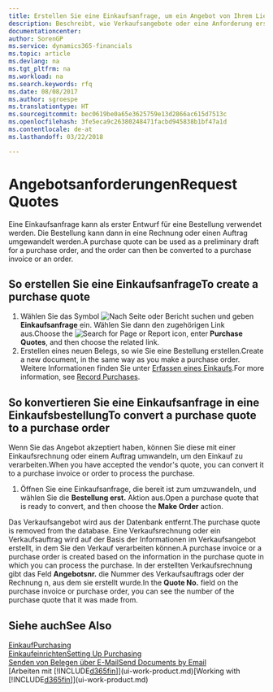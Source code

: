 ```yaml
---
title: Erstellen Sie eine Einkaufsanfrage, um ein Angebot von Ihrem Lieferanten anzufordern | Microsoft Docs
description: Beschreibt, wie Verkaufsangebote oder eine Anforderung erstellt wird, um Ihr Angebot zu erfassen, um unter bestimmten Bedingungen einem Kunden zu verkaufen.
documentationcenter: 
author: SorenGP
ms.service: dynamics365-financials
ms.topic: article
ms.devlang: na
ms.tgt_pltfrm: na
ms.workload: na
ms.search.keywords: rfq
ms.date: 08/08/2017
ms.author: sgroespe
ms.translationtype: HT
ms.sourcegitcommit: bec0619be0a65e3625759e13d2866ac615d7513c
ms.openlocfilehash: 3fe5eca9c26380248471facbd945838b1bf47a1d
ms.contentlocale: de-at
ms.lasthandoff: 03/22/2018

---
```

# <a name="request-quotes"></a><span data-ttu-id="1c4ca-103">Angebotsanforderungen</span><span class="sxs-lookup"><span data-stu-id="1c4ca-103">Request Quotes</span></span>
<span data-ttu-id="1c4ca-104">Eine Einkaufsanfrage kann als erster Entwurf für eine Bestellung verwendet werden. Die Bestellung kann dann in eine Rechnung oder einen Auftrag umgewandelt werden.</span><span class="sxs-lookup"><span data-stu-id="1c4ca-104">A purchase quote can be used as a preliminary draft for a purchase order, and the order can then be converted to a purchase invoice or an order.</span></span>


## <a name="to-create-a-purchase-quote"></a><span data-ttu-id="1c4ca-105">So erstellen Sie eine Einkaufsanfrage</span><span class="sxs-lookup"><span data-stu-id="1c4ca-105">To create a purchase quote</span></span>
1. <span data-ttu-id="1c4ca-106">Wählen Sie das Symbol ![Nach Seite oder Bericht suchen](media/ui-search/search_small.png "Nach Seite oder Bericht suchen") und geben **Einkaufsanfrage** ein. Wählen Sie dann den zugehörigen Link aus.</span><span class="sxs-lookup"><span data-stu-id="1c4ca-106">Choose the ![Search for Page or Report](media/ui-search/search_small.png "Search for Page or Report icon") icon, enter **Purchase Quotes**, and then choose the related link.</span></span>
2. <span data-ttu-id="1c4ca-107">Erstellen eines neuen Belegs, so wie Sie eine Bestellung erstellen.</span><span class="sxs-lookup"><span data-stu-id="1c4ca-107">Create a new document, in the same way as you make a purchase order.</span></span> <span data-ttu-id="1c4ca-108">Weitere Informationen finden Sie unter [Erfassen eines Einkaufs](purchasing-how-record-purchases.md).</span><span class="sxs-lookup"><span data-stu-id="1c4ca-108">For more information, see [Record Purchases](purchasing-how-record-purchases.md).</span></span>

## <a name="to-convert-a-purchase-quote-to-a-purchase-order"></a><span data-ttu-id="1c4ca-109">So konvertieren Sie eine Einkaufsanfrage in eine Einkaufsbestellung</span><span class="sxs-lookup"><span data-stu-id="1c4ca-109">To convert a purchase quote to a purchase order</span></span>
<span data-ttu-id="1c4ca-110">Wenn Sie das Angebot akzeptiert haben, können Sie diese mit einer Einkaufsrechnung oder einem Auftrag umwandeln, um den Einkauf zu verarbeiten.</span><span class="sxs-lookup"><span data-stu-id="1c4ca-110">When you have accepted the vendor's quote, you can convert it to a purchase invoice or order to process the purchase.</span></span>

1. <span data-ttu-id="1c4ca-111">Öffnen Sie eine Einkaufsanfrage, die bereit ist zum umzuwandeln, und wählen Sie die **Bestellung erst.** Aktion aus.</span><span class="sxs-lookup"><span data-stu-id="1c4ca-111">Open a purchase quote that is ready to convert, and then choose the **Make Order** action.</span></span>

<span data-ttu-id="1c4ca-112">Das Verkaufsangebot wird aus der Datenbank entfernt.</span><span class="sxs-lookup"><span data-stu-id="1c4ca-112">The purchase quote is removed from the database.</span></span> <span data-ttu-id="1c4ca-113">Eine Verkaufsrechnung oder ein Verkaufsauftrag wird auf der Basis der Informationen im Verkaufsangebot erstellt, in dem Sie den Verkauf verarbeiten können.</span><span class="sxs-lookup"><span data-stu-id="1c4ca-113">A purchase invoice or a purchase order is created based on the information in the purchase quote in which you can process the purchase.</span></span> <span data-ttu-id="1c4ca-114">In der erstellten Verkaufsrechnung gibt das Feld **Angebotsnr.** die Nummer des Verkaufsauftrags oder der Rechnung  n, aus dem sie erstellt wurde.</span><span class="sxs-lookup"><span data-stu-id="1c4ca-114">In the **Quote No.** field on the purchase invoice or purchase order, you can see the number of the purchase quote that it was made from.</span></span>

## <a name="see-also"></a><span data-ttu-id="1c4ca-115">Siehe auch</span><span class="sxs-lookup"><span data-stu-id="1c4ca-115">See Also</span></span>
[<span data-ttu-id="1c4ca-116">Einkauf</span><span class="sxs-lookup"><span data-stu-id="1c4ca-116">Purchasing</span></span>](purchasing-manage-purchasing.md)  
[<span data-ttu-id="1c4ca-117">Einkaufeinrichten</span><span class="sxs-lookup"><span data-stu-id="1c4ca-117">Setting Up Purchasing</span></span>](purchasing-setup-purchasing.md)  
[<span data-ttu-id="1c4ca-118">Senden von Belegen über E-Mail</span><span class="sxs-lookup"><span data-stu-id="1c4ca-118">Send Documents by Email</span></span>](ui-how-send-documents-email.md)  
<span data-ttu-id="1c4ca-119">[Arbeiten mit [!INCLUDE[d365fin](includes/d365fin_md.md)]](ui-work-product.md)</span><span class="sxs-lookup"><span data-stu-id="1c4ca-119">[Working with [!INCLUDE[d365fin](includes/d365fin_md.md)]](ui-work-product.md)</span></span>

